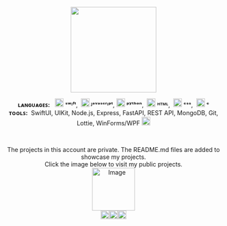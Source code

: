 <p align="center"><a href="https://github.com/mertenesakarsu"><img src="https://res.cloudinary.com/dcybeprh9/image/upload/v1715395116/logo_ypogsp.png" width="200" height="auto"></img></a></p>


<p align="center">
<b>ʟᴀɴɢᴜᴀɢᴇꜱ:</b>   &nbsp;   <a href="https://www.swift.org"><img width="20" height="20" alt="Image" src="https://github.com/user-attachments/assets/eafc9288-21b9-4053-be5b-5e355c7a9067" /></a> <b>ˢʷᶦᶠᵗ</b>,&nbsp; <a href="https://developer.mozilla.org/en-US/docs/Web/JavaScript" target="_blank" rel="noreferrer"><img src="https://raw.githubusercontent.com/danielcranney/readme-generator/main/public/icons/skills/javascript-colored.svg" width="20" height="20" alt="JavaScript" /></a><b> ᴶᵃᵛᵃˢᶜʳᶦᵖᵗ</b>,&nbsp;<a href="https://www.python.org/" target="_blank" rel="noreferrer"><img src="https://raw.githubusercontent.com/danielcranney/readme-generator/main/public/icons/skills/python-colored.svg" width="20" height="20" alt="Python" /></a>  <b>ᵖʸᵗʰᵒⁿ</b>, &nbsp;<a href="https://developer.mozilla.org/en-US/docs/Glossary/HTML5" target="_blank" rel="noreferrer"><img src="https://raw.githubusercontent.com/danielcranney/readme-generator/main/public/icons/skills/html5-colored.svg" width="20" height="20" alt="HTML5" /></a> <b>ᴴᵀᴹᴸ</b>,&nbsp; <a href="https://www.w3.org/TR/CSS/#css" target="_blank" rel="noreferrer"><img src="https://raw.githubusercontent.com/danielcranney/readme-generator/main/public/icons/skills/css3-colored.svg" width="20" height="20" alt="CSS3" /></a> <b>ᶜˢˢ</b>,&nbsp; <img width="20" height="20" alt="Image" src="https://github.com/user-attachments/assets/71f5aac6-73ad-4763-af2e-b57d740c1a80" />  <b>ᶜ</b>
</br><b>ᴛᴏᴏʟꜱ:</b>&nbsp; SwiftUI, UIKit, Node.js, Express, FastAPI, REST API, MongoDB, Git, Lottie, WinForms/WPF <img width="20" height="20" src="https://github.com/user-attachments/assets/adadd61b-a250-41e9-94e1-afa03a987a58"/> </p> </br>

  
<p align="center">
The projects in this account are private. The README.md files are added to showcase my projects.</br>Click the image below to visit my public projects.</br><a href="https://github.com/mertenesakarsu-ai"><img width="100" height="auto" alt="Image" src="https://github.com/user-attachments/assets/fddc5f57-e138-4b0f-b78f-c695b20ce6d6" /></a></br><a href="https://github.com/mertenesakarsu-ai"><img width="20" height="20" src="https://github.com/user-attachments/assets/a0679bf3-64e2-4934-a67a-640c93f2693c"/></a><a href="https://github.com/mertenesakarsu-ai"><img width="20" height="20" src="https://github.com/user-attachments/assets/a0679bf3-64e2-4934-a67a-640c93f2693c"/></a><a href="https://github.com/mertenesakarsu-ai"><img width="20" height="20" src="https://github.com/user-attachments/assets/a0679bf3-64e2-4934-a67a-640c93f2693c"/></a></p>
